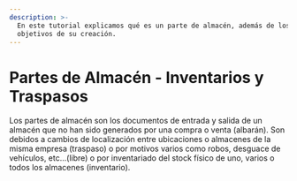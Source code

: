 ```yaml
---
description: >-
  En este tutorial explicamos qué es un parte de almacén, además de los
  objetivos de su creación.
---
```


# Partes de Almacén - Inventarios  y Traspasos

Los partes de almacén son los documentos de entrada y salida de un almacén que no han sido generados por una compra o venta \(albarán\). Son debidos a cambios de localización entre ubicaciones o almacenes de la misma empresa \(traspaso\) o por motivos varios como robos, desguace de vehículos, etc...\(libre\) o por inventariado del stock físico de uno, varios o todos los almacenes \(inventario\).



